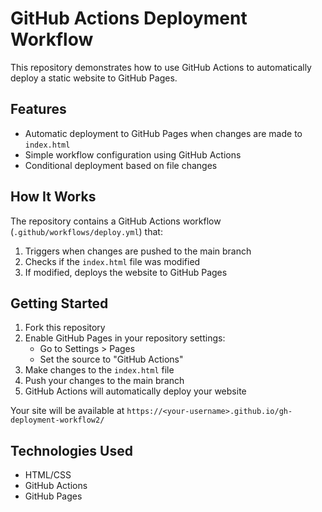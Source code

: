 # GitHub Actions Deployment Workflow

This repository demonstrates how to use GitHub Actions to automatically deploy a static website to GitHub Pages.

## Features

- Automatic deployment to GitHub Pages when changes are made to `index.html`
- Simple workflow configuration using GitHub Actions
- Conditional deployment based on file changes

## How It Works

The repository contains a GitHub Actions workflow (`.github/workflows/deploy.yml`) that:

1. Triggers when changes are pushed to the main branch
2. Checks if the `index.html` file was modified
3. If modified, deploys the website to GitHub Pages

## Getting Started

1. Fork this repository
2. Enable GitHub Pages in your repository settings:
   - Go to Settings > Pages
   - Set the source to "GitHub Actions"
3. Make changes to the `index.html` file
4. Push your changes to the main branch
5. GitHub Actions will automatically deploy your website

Your site will be available at `https://<your-username>.github.io/gh-deployment-workflow2/`

## Technologies Used

- HTML/CSS
- GitHub Actions
- GitHub Pages